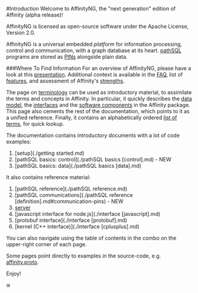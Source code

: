#Introduction
Welcome to AffinityNG, the "next generation" edition of Affinity (alpha release)!  

AffinityNG is licensed as open-source software under the Apache License, Version 2.0.  

AffinityNG is a universal embedded *platform* for information processing, control and communication,
with a graph database at its heart. [pathSQL](./terminology.md#pathsql) programs are stored as
[PINs](./terminology.md#pin) alongside plain data.  

###Where To Find Information
For an overview of AffinityNG, please have a look at this
[presentation](../promo/ddos.html).  Additional context is available in the [FAQ](./FAQ.md), list of [features](./features.md),
and assessment of Affinity's [strengths](./strengths.md).

<!-- TODO: ddos.html is actually not too bad but let's refresh it with Mark's latest prez contents -->

The page on [terminology](./terminology.md) can be used as introductory material,
to assimilate the terms and concepts in Affinity. In particular, it quickly describes
the [data model](./terminology.md#essentials-data-model), the [interfaces](./terminology.md#interfaces)
and the [software components](./terminology.md#software-components) in the Affinity package. This page also cements the rest of the 
documentation, which points to it as a unified reference. Finally, it contains
an alphabetically ordered [list of terms](./terminology.md#list-of-terms), for quick lookup.

The documentation contains introductory documents with a lot of code examples:  

1. [setup](./getting started.md)  
2. [pathSQL basics: control](./pathSQL basics [control].md) - <span class='pathsql_new'>NEW</span>  
3. [pathSQL basics: data](./pathSQL basics [data].md)  

It also contains reference material:  

1. [pathSQL reference](./pathSQL reference.md)  
2. [pathSQL communications](./pathSQL reference [definition].md#communication-pins) - <span class='pathsql_new'>NEW</span>  
3. [server](./server.md)  
4. [javascript interface for node.js](./interface [javascript].md)  
5. [protobuf interface](./interface [protobuf].md)  
6. [kernel (C++ interface)](./interface [cplusplus].md)  

You can also navigate using the table of contents in the combo on the upper-right corner of each page.  

Some pages point directly to examples in the source-code, e.g. [affinity.proto](./sources/affinity_proto.html).

Enjoy!

<div id='special_ee01'>&cong;</div>
